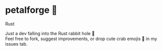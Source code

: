 # petalforge 🦀
Rust  

Just a dev falling into the Rust rabbit hole 🐇  
Feel free to fork, suggest improvements, or drop cute crab emojis 🦀 in my issues tab.  

